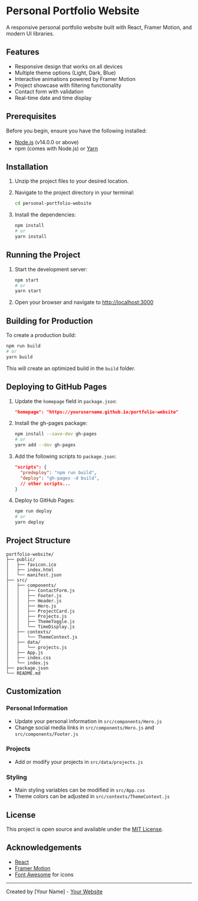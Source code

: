 # Personal Portfolio Website

A responsive personal portfolio website built with React, Framer Motion, and modern UI libraries.

## Features

- Responsive design that works on all devices
- Multiple theme options (Light, Dark, Blue)
- Interactive animations powered by Framer Motion
- Project showcase with filtering functionality
- Contact form with validation
- Real-time date and time display

## Prerequisites

Before you begin, ensure you have the following installed:
- [Node.js](https://nodejs.org/) (v14.0.0 or above)
- npm (comes with Node.js) or [Yarn](https://yarnpkg.com/)

## Installation

1. Unzip the project files to your desired location.

2. Navigate to the project directory in your terminal:
   ```bash
   cd personal-portfolio-website
   ```

3. Install the dependencies:
   ```bash
   npm install
   # or
   yarn install
   ```

## Running the Project

1. Start the development server:
   ```bash
   npm start
   # or
   yarn start
   ```

2. Open your browser and navigate to [http://localhost:3000](http://localhost:3000)

## Building for Production

To create a production build:

```bash
npm run build
# or
yarn build
```

This will create an optimized build in the `build` folder.

## Deploying to GitHub Pages

1. Update the `homepage` field in `package.json`:
   ```json
   "homepage": "https://yourusername.github.io/portfolio-website"
   ```

2. Install the gh-pages package:
   ```bash
   npm install --save-dev gh-pages
   # or
   yarn add --dev gh-pages
   ```

3. Add the following scripts to `package.json`:
   ```json
   "scripts": {
     "predeploy": "npm run build",
     "deploy": "gh-pages -d build",
     // other scripts...
   }
   ```

4. Deploy to GitHub Pages:
   ```bash
   npm run deploy
   # or
   yarn deploy
   ```

## Project Structure

```
portfolio-website/
├── public/
│   ├── favicon.ico
│   ├── index.html
│   └── manifest.json
├── src/
│   ├── components/
│   │   ├── ContactForm.js
│   │   ├── Footer.js
│   │   ├── Header.js
│   │   ├── Hero.js
│   │   ├── ProjectCard.js
│   │   ├── Projects.js
│   │   ├── ThemeToggle.js
│   │   └── TimeDisplay.js
│   ├── contexts/
│   │   └── ThemeContext.js
│   ├── data/
│   │   └── projects.js
│   ├── App.js
│   ├── index.css
│   └── index.js
├── package.json
└── README.md
```

## Customization

### Personal Information
- Update your personal information in `src/components/Hero.js`
- Change social media links in `src/components/Hero.js` and `src/components/Footer.js`

### Projects
- Add or modify your projects in `src/data/projects.js`

### Styling
- Main styling variables can be modified in `src/App.css`
- Theme colors can be adjusted in `src/contexts/ThemeContext.js`

## License

This project is open source and available under the [MIT License](LICENSE).

## Acknowledgements

- [React](https://reactjs.org/)
- [Framer Motion](https://www.framer.com/motion/)
- [Font Awesome](https://fontawesome.com/) for icons

---

Created by [Your Name] - [Your Website](https://yourwebsite.com)